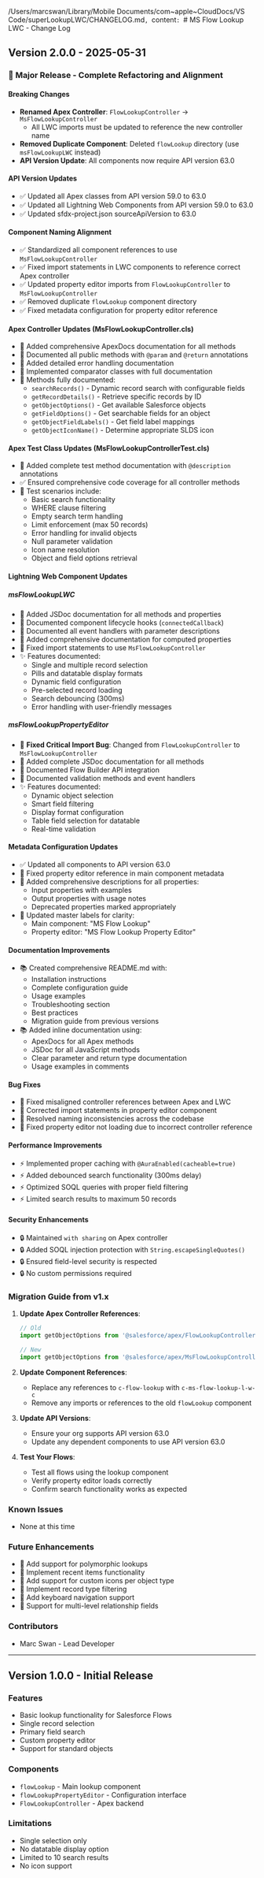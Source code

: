 /Users/marcswan/Library/Mobile Documents/com~apple~CloudDocs/VS Code/superLookupLWC/CHANGELOG.md`,
  `content`: `# MS Flow Lookup LWC - Change Log

## Version 2.0.0 - 2025-05-31

### 🚀 Major Release - Complete Refactoring and Alignment

#### Breaking Changes
- **Renamed Apex Controller**: `FlowLookupController` → `MsFlowLookupController`
  - All LWC imports must be updated to reference the new controller name
- **Removed Duplicate Component**: Deleted `flowLookup` directory (use `msFlowLookupLWC` instead)
- **API Version Update**: All components now require API version 63.0

#### API Version Updates
- ✅ Updated all Apex classes from API version 59.0 to 63.0
- ✅ Updated all Lightning Web Components from API version 59.0 to 63.0
- ✅ Updated sfdx-project.json sourceApiVersion to 63.0

#### Component Naming Alignment
- ✅ Standardized all component references to use `MsFlowLookupController`
- ✅ Fixed import statements in LWC components to reference correct Apex controller
- ✅ Updated property editor imports from `FlowLookupController` to `MsFlowLookupController`
- ✅ Removed duplicate `flowLookup` component directory
- ✅ Fixed metadata configuration for property editor reference

#### Apex Controller Updates (MsFlowLookupController.cls)
- 📝 Added comprehensive ApexDocs documentation for all methods
- 📝 Documented all public methods with `@param` and `@return` annotations
- 📝 Added detailed error handling documentation
- 📝 Implemented comparator classes with full documentation
- 🔧 Methods fully documented:
  - `searchRecords()` - Dynamic record search with configurable fields
  - `getRecordDetails()` - Retrieve specific records by ID
  - `getObjectOptions()` - Get available Salesforce objects
  - `getFieldOptions()` - Get searchable fields for an object
  - `getObjectFieldLabels()` - Get field label mappings
  - `getObjectIconName()` - Determine appropriate SLDS icon

#### Apex Test Class Updates (MsFlowLookupControllerTest.cls)
- 📝 Added complete test method documentation with `@description` annotations
- ✅ Ensured comprehensive code coverage for all controller methods
- 🧪 Test scenarios include:
  - Basic search functionality
  - WHERE clause filtering
  - Empty search term handling
  - Limit enforcement (max 50 records)
  - Error handling for invalid objects
  - Null parameter validation
  - Icon name resolution
  - Object and field options retrieval

#### Lightning Web Component Updates

##### msFlowLookupLWC
- 📝 Added JSDoc documentation for all methods and properties
- 📝 Documented component lifecycle hooks (`connectedCallback`)
- 📝 Documented all event handlers with parameter descriptions
- 📝 Added comprehensive documentation for computed properties
- 🔧 Fixed import statements to use `MsFlowLookupController`
- ✨ Features documented:
  - Single and multiple record selection
  - Pills and datatable display formats
  - Dynamic field configuration
  - Pre-selected record loading
  - Search debouncing (300ms)
  - Error handling with user-friendly messages

##### msFlowLookupPropertyEditor
- 🔧 **Fixed Critical Import Bug**: Changed from `FlowLookupController` to `MsFlowLookupController`
- 📝 Added complete JSDoc documentation for all methods
- 📝 Documented Flow Builder API integration
- 📝 Documented validation methods and event handlers
- ✨ Features documented:
  - Dynamic object selection
  - Smart field filtering
  - Display format configuration
  - Table field selection for datatable
  - Real-time validation

#### Metadata Configuration Updates
- ✅ Updated all components to API version 63.0
- 🔧 Fixed property editor reference in main component metadata
- 📝 Added comprehensive descriptions for all properties:
  - Input properties with examples
  - Output properties with usage notes
  - Deprecated properties marked appropriately
- 📝 Updated master labels for clarity:
  - Main component: \"MS Flow Lookup\"
  - Property editor: \"MS Flow Lookup Property Editor\"

#### Documentation Improvements
- 📚 Created comprehensive README.md with:
  - Installation instructions
  - Complete configuration guide
  - Usage examples
  - Troubleshooting section
  - Best practices
  - Migration guide from previous versions
- 📚 Added inline documentation using:
  - ApexDocs for all Apex methods
  - JSDoc for all JavaScript methods
  - Clear parameter and return type documentation
  - Usage examples in comments

#### Bug Fixes
- 🐛 Fixed misaligned controller references between Apex and LWC
- 🐛 Corrected import statements in property editor component
- 🐛 Resolved naming inconsistencies across the codebase
- 🐛 Fixed property editor not loading due to incorrect controller reference

#### Performance Improvements
- ⚡ Implemented proper caching with `@AuraEnabled(cacheable=true)`
- ⚡ Added debounced search functionality (300ms delay)
- ⚡ Optimized SOQL queries with proper field filtering
- ⚡ Limited search results to maximum 50 records

#### Security Enhancements
- 🔒 Maintained `with sharing` on Apex controller
- 🔒 Added SOQL injection protection with `String.escapeSingleQuotes()`
- 🔒 Ensured field-level security is respected
- 🔒 No custom permissions required

### Migration Guide from v1.x

1. **Update Apex Controller References**:
   ```javascript
   // Old
   import getObjectOptions from '@salesforce/apex/FlowLookupController.getObjectOptions';
   
   // New
   import getObjectOptions from '@salesforce/apex/MsFlowLookupController.getObjectOptions';
   ```

2. **Update Component References**:
   - Replace any references to `c-flow-lookup` with `c-ms-flow-lookup-l-w-c`
   - Remove any imports or references to the old `flowLookup` component

3. **Update API Versions**:
   - Ensure your org supports API version 63.0
   - Update any dependent components to use API version 63.0

4. **Test Your Flows**:
   - Test all flows using the lookup component
   - Verify property editor loads correctly
   - Confirm search functionality works as expected

### Known Issues
- None at this time

### Future Enhancements
- 🎯 Add support for polymorphic lookups
- 🎯 Implement recent items functionality
- 🎯 Add support for custom icons per object type
- 🎯 Implement record type filtering
- 🎯 Add keyboard navigation support
- 🎯 Support for multi-level relationship fields

### Contributors
- Marc Swan - Lead Developer

---

## Version 1.0.0 - Initial Release

### Features
- Basic lookup functionality for Salesforce Flows
- Single record selection
- Primary field search
- Custom property editor
- Support for standard objects

### Components
- `flowLookup` - Main lookup component
- `flowLookupPropertyEditor` - Configuration interface
- `FlowLookupController` - Apex backend

### Limitations
- Single selection only
- No datatable display option
- Limited to 10 search results
- No icon support